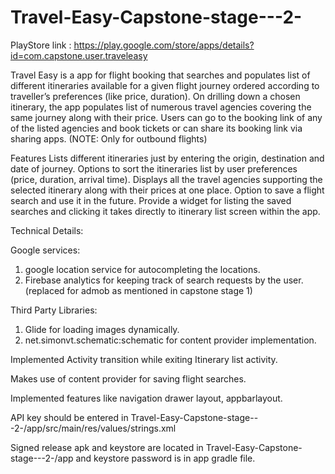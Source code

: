 # Travel-Easy-Capstone-stage---2-

PlayStore link : https://play.google.com/store/apps/details?id=com.capstone.user.traveleasy

Travel Easy is a app for flight booking that searches and populates list of different itineraries available 
for a given flight journey ordered according to traveller’s preferences (like price, duration).
On drilling down a chosen itinerary, the app populates list of numerous travel agencies covering 
the same journey along with their price. Users can go to the booking link of any of the listed agencies
and book tickets or can share its booking link via sharing apps. 
(NOTE: Only for outbound flights)

Features
 Lists different itineraries just by entering the origin, destination and date of journey.
 Options to sort the itineraries list by user preferences (price, duration, arrival time).
 Displays all the travel agencies supporting the selected itinerary along with their prices at one place.
 Option to save a flight search and use it in the future.
 Provide a widget for listing the saved searches and clicking it takes directly to itinerary list screen within the app. 

Technical Details:

Google services:
1. google location service for autocompleting the locations.
2. Firebase analytics for keeping track of search requests by the user. (replaced for admob as mentioned in capstone stage 1)

Third Party Libraries:
1. Glide for loading images dynamically.
2. net.simonvt.schematic:schematic for content provider implementation.

Implemented Activity transition while exiting Itinerary list activity.

Makes use of content provider for saving flight searches.

Implemented features like navigation drawer layout, appbarlayout.

API key should be entered in Travel-Easy-Capstone-stage---2-/app/src/main/res/values/strings.xml 

Signed release apk and keystore are located in Travel-Easy-Capstone-stage---2-/app  and keystore password is in app gradle file.



